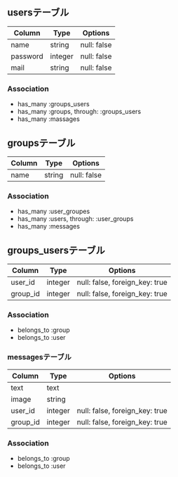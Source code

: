## usersテーブル

|Column|Type|Options|
|------|----|-------|
|name|string|null: false|
|password|integer|null: false|
|mail|string|null: false|

### Association
- has_many :groups_users
- has_many :groups, through: :groups_users
- has_many :massages

## groupsテーブル
|Column|Type|Options|
|------|----|-------|
|name|string|null: false|

### Association
- has_many :user_groupes
- has_many :users, through: :user_groups
- has_many :messages

## groups_usersテーブル
|Column|Type|Options|
|------|----|-------|
|user_id|integer|null: false, foreign_key: true|
|group_id|integer|null: false, foreign_key: true|

### Association
- belongs_to :group
- belongs_to :user

### messagesテーブル
|Column|Type|Options|
|------|----|-------|
|text|text||
|image|string||
|user_id|integer|null: false, foreign_key: true|
|group_id|integer|null: false, foreign_key: true|

### Association
- belongs_to :group
- belongs_to :user